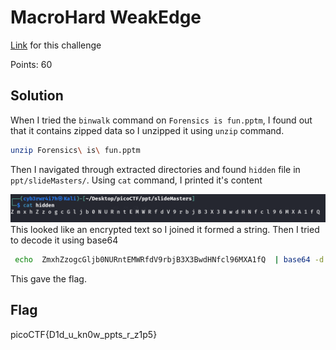 # MacroHard WeakEdge
[Link](https://play.picoctf.org/practice/challenge/130?category=4&page=1) for this challenge

Points: 60

## Solution
When I tried the `binwalk` command on `Forensics is fun.pptm`, I found out that it contains zipped data so I unzipped it using `unzip` command.
```bash
unzip Forensics\ is\ fun.pptm 
```

Then I navigated through extracted directories and found `hidden` file in `ppt/slideMasters/`. Using `cat` command, I printed it's content

![Content](Images/Macro.png)
This looked like an encrypted text so I joined it formed a string. Then I tried to decode it using base64

```bash
 echo  ZmxhZzogcGljb0NURntEMWRfdV9rbjB3X3BwdHNfcl96MXA1fQ  | base64 -d 
```
This gave the flag.

## Flag
picoCTF{D1d_u_kn0w_ppts_r_z1p5}
